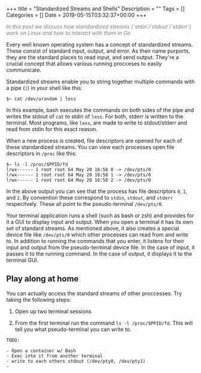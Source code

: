+++
title = "Standardized Streams and Shells"
Description = ""
Tags = []
Categories = []
Date = 2019-05-15T03:32:37+00:00
+++

<span style="color:grey;font-style: italic;font-size: 14px">
In this post we discuss how standardized streams (`stdin`/`stdout`/`stderr`) work on Linux and how to interact with them in Go
</span>

Every well known operating system has a concept of standardized streams. These consist of standard input, output, and error. As their name purports, they are the standard places to read input, and send output. They're a crucial concept that allows various running procceses to easily communicate.

Standardized streams enable you to string together multiple commands with a pipe (`|`) in your shell like this:

`$~ cat /dev/urandom | less `

In this example, bash executes the commands on both sides of the pipe and writes the stdout of `cat` to stdin of `less`. For both, stderr is written to the terminal. Most programs, like `less`, are made to write to stdout/stderr and read from stdin for this exact reason.

When a new process is created, file descriptors are opened for each of these standardized streams. You can view each processes open file descriptors in `/proc` like this:

```
$~ ls -l /proc/$PPID/fd
lrwx------ 1 root root 64 May 20 16:58 0 -> /dev/pts/0
lrwx------ 1 root root 64 May 20 16:58 1 -> /dev/pts/0
lrwx------ 1 root root 64 May 20 16:58 2 -> /dev/pts/0
```

In the above output you can see that the process has file descriptors `0`, `1`, and `2`. By convention these correspond to `stdin`, `stdout`, and `stderr` respecitvely. These all point to the pseudo-terminal `/dev/pts/0`.  

Your terminal application runs a shell (such as bash or zsh) and provides for it a GUI to display input and output. When you open a terminal it has its own set of standard streams. As mentioned above, it also creates a special device file like `/dev/pts/0` which other processes can read from and write to. In addition to running the commands that you enter, it listens for their input and output from the pseudo-terminal device file. In the case of input, it passes it to the running command. In the case of output, it displays it to the terminal GUI.


## Play along at home

You can actually access the standard streams of other proccesses. Try taking the following steps:

1) Open up two terminal sessions

2) From the first terminal run the command `ls -l /proc/$PPID/fd`. This will tell you what pseudo-terminal you can write to.

```
TODO:

- Open a container w/ Bash
- Exec into it from another terminal
- write to each others stdout (/dev/pty0, /dev/pty1)
-

```

